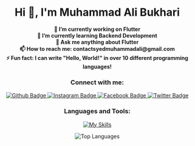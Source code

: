 <h1 align="center">Hi 👋, I'm Muhammad Ali Bukhari</h1>

<p align="center">
  <strong>🔭 I’m currently working on Flutter</strong><br>
  <strong>🌱 I’m currently learning Backend Development</strong><br>
  <strong>💬 Ask me anything about Flutter</strong><br>
  <strong>📫 How to reach me: contactsyedmuhammadali@gmail.com</strong><br>
  <strong>⚡ Fun fact: I can write "Hello, World!" in over 10 different programming languages!</strong>
</p>

<h3 align="center">Connect with me:</h3>
<p align="center">
  <a href="https://github.com/AliBukhariDev" target="_blank">
    <img src="https://img.shields.io/badge/Github-white?style=for-the-badge&logo=Github&logoColor=black" alt="Github Badge"/>
  </a>
  <a href="https://www.instagram.com/ali_bukhari5555/" target="_blank">
    <img src="https://img.shields.io/badge/Instagram-purple?style=for-the-badge&logo=instagram&logoColor=white" alt="Instagram Badge"/>
  </a>
  <a href="https://www.facebook.com/syedmuhammad.ali.56211497/" target="_blank">
    <img src="https://img.shields.io/badge/Facebook-blue?style=for-the-badge&logo=facebook&logoColor=white" alt="Facebook Badge"/>
  </a>
  <a href="https://x.com/IamAli_Bukhari" target="_blank">
    <img src="https://img.shields.io/badge/Twitter-blue?style=for-the-badge&logo=twitter&logoColor=white" alt="Twitter Badge"/>
  </a>
</p>

<h3 align="center">Languages and Tools:</h3>
<p align="center">
  <a href="https://skillicons.dev" target="_blank">
    <img src="https://skillicons.dev/icons?i=flutter,dart,firebase,github,leetcode,git,postman,figma,xd&perline=5" alt="My Skills"/>
  </a>
</p>
<p align="center">
  <img src="https://github-readme-stats.vercel.app/api/top-langs/?username=AliBukhariDev&theme=dark" alt="Top Languages"/>
</p>
